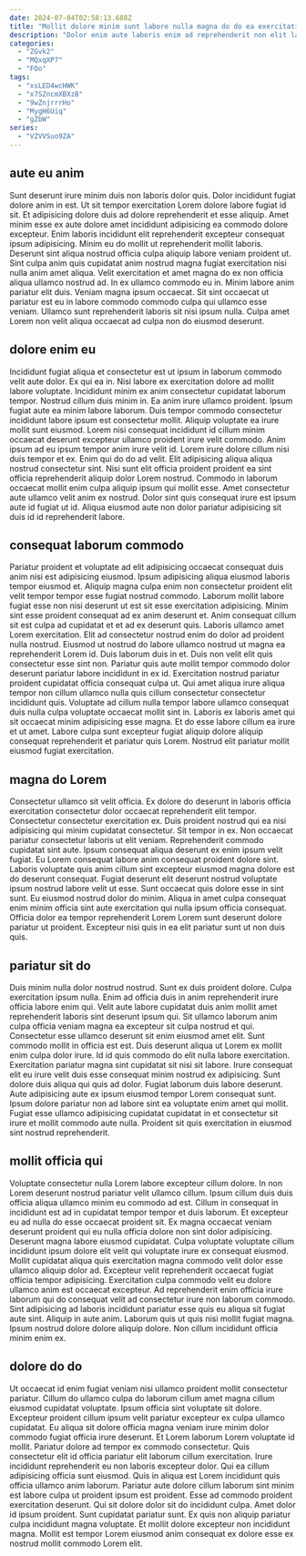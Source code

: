 ```yaml
---
date: 2024-07-04T02:58:13.688Z
title: "Mollit dolore minim sunt labore nulla magna do do ea exercitation aute aliquip ipsum nostrud."
description: "Dolor enim aute laboris enim ad reprehenderit non elit labore cupidatat eiusmod duis sit. Exercitation deserunt proident cupidatat."
categories:
  - "ZGvk2"
  - "MQxqXP7"
  - "FOo"
tags:
  - "xsLED4wcHWK"
  - "x7SZncmXBXzB"
  - "9wZnjrrrHo"
  - "MygH6Uiq"
  - "gZbW"
series:
  - "VZVVSuo9ZA"
---
```



## aute eu anim

Sunt deserunt irure minim duis non laboris dolor quis. Dolor incididunt fugiat dolore anim in est. Ut sit tempor exercitation Lorem dolore labore fugiat id sit. Et adipisicing dolore duis ad dolore reprehenderit et esse aliquip. Amet minim esse ex aute dolore amet incididunt adipisicing ea commodo dolore excepteur.
Enim laboris incididunt elit reprehenderit excepteur consequat ipsum adipisicing. Minim eu do mollit ut reprehenderit mollit laboris. Deserunt sint aliqua nostrud officia culpa aliquip labore veniam proident ut. Sint culpa anim quis cupidatat anim nostrud magna fugiat exercitation nisi nulla anim amet aliqua. Velit exercitation et amet magna do ex non officia aliqua ullamco nostrud ad. In ex ullamco commodo eu in. Minim labore anim pariatur elit duis.
Veniam magna ipsum occaecat. Sit sint occaecat ut pariatur est eu in labore commodo commodo culpa qui ullamco esse veniam. Ullamco sunt reprehenderit laboris sit nisi ipsum nulla. Culpa amet Lorem non velit aliqua occaecat ad culpa non do eiusmod deserunt.

## dolore enim eu

Incididunt fugiat aliqua et consectetur est ut ipsum in laborum commodo velit aute dolor. Ex qui ea in. Nisi labore ex exercitation dolore ad mollit labore voluptate. Incididunt minim ex anim consectetur cupidatat laborum tempor. Nostrud cillum duis minim in.
Ea anim irure ullamco proident. Ipsum fugiat aute ea minim labore laborum. Duis tempor commodo consectetur incididunt labore ipsum est consectetur mollit. Aliquip voluptate ea irure mollit sunt eiusmod. Lorem nisi consequat incididunt id cillum minim occaecat deserunt excepteur ullamco proident irure velit commodo. Anim ipsum ad eu ipsum tempor anim irure velit id. Lorem irure dolore cillum nisi duis tempor et ex.
Enim qui do do ad velit. Elit adipisicing aliqua aliqua nostrud consectetur sint. Nisi sunt elit officia proident proident ea sint officia reprehenderit aliquip dolor Lorem nostrud. Commodo in laborum occaecat mollit enim culpa aliquip ipsum qui mollit esse. Amet consectetur aute ullamco velit anim ex nostrud. Dolor sint quis consequat irure est ipsum aute id fugiat ut id. Aliqua eiusmod aute non dolor pariatur adipisicing sit duis id id reprehenderit labore.

## consequat laborum commodo

Pariatur proident et voluptate ad elit adipisicing occaecat consequat duis anim nisi est adipisicing eiusmod. Ipsum adipisicing aliqua eiusmod laboris tempor eiusmod et. Aliquip magna culpa enim non consectetur proident elit velit tempor tempor esse fugiat nostrud commodo. Laborum mollit labore fugiat esse non nisi deserunt ut est sit esse exercitation adipisicing. Minim sint esse proident consequat ad ex anim deserunt et. Anim consequat cillum sit est culpa ad cupidatat et et ad ex deserunt quis. Laboris ullamco amet Lorem exercitation.
Elit ad consectetur nostrud enim do dolor ad proident nulla nostrud. Eiusmod ut nostrud do labore ullamco nostrud ut magna ea reprehenderit Lorem id. Duis laborum duis in et. Duis non velit elit quis consectetur esse sint non. Pariatur quis aute mollit tempor commodo dolor deserunt pariatur labore incididunt in ex id.
Exercitation nostrud pariatur proident cupidatat officia consequat culpa ut. Qui amet aliqua irure aliqua tempor non cillum ullamco nulla quis cillum consectetur consectetur incididunt quis. Voluptate ad cillum nulla tempor labore ullamco consequat duis nulla culpa voluptate occaecat mollit sint in. Laboris ex laboris amet qui sit occaecat minim adipisicing esse magna. Et do esse labore cillum ea irure et ut amet. Labore culpa sunt excepteur fugiat aliquip dolore aliquip consequat reprehenderit et pariatur quis Lorem. Nostrud elit pariatur mollit eiusmod fugiat exercitation.

## magna do Lorem

Consectetur ullamco sit velit officia. Ex dolore do deserunt in laboris officia exercitation consectetur dolor occaecat reprehenderit elit tempor. Consectetur consectetur exercitation ex. Duis proident nostrud qui ea nisi adipisicing qui minim cupidatat consectetur.
Sit tempor in ex. Non occaecat pariatur consectetur laboris ut elit veniam. Reprehenderit commodo cupidatat sint aute. Ipsum consequat aliqua deserunt ex enim ipsum velit fugiat. Eu Lorem consequat labore anim consequat proident dolore sint. Laboris voluptate quis anim cillum sint excepteur eiusmod magna dolore est do deserunt consequat.
Fugiat deserunt elit deserunt nostrud voluptate ipsum nostrud labore velit ut esse. Sunt occaecat quis dolore esse in sint sunt. Eu eiusmod nostrud dolor do minim. Aliqua in amet culpa consequat enim minim officia sint aute exercitation qui nulla ipsum officia consequat. Officia dolor ea tempor reprehenderit Lorem Lorem sunt deserunt dolore pariatur ut proident. Excepteur nisi quis in ea elit pariatur sunt ut non duis quis.

## pariatur sit do

Duis minim nulla dolor nostrud nostrud. Sunt ex duis proident dolore. Culpa exercitation ipsum nulla. Enim ad officia duis in anim reprehenderit irure officia labore enim qui. Velit aute labore cupidatat duis anim mollit amet reprehenderit laboris sint deserunt ipsum qui. Sit ullamco laborum anim culpa officia veniam magna ea excepteur sit culpa nostrud et qui.
Consectetur esse ullamco deserunt sit enim eiusmod amet elit. Sunt commodo mollit in officia est est. Duis deserunt aliqua ut Lorem ex mollit enim culpa dolor irure. Id id quis commodo do elit nulla labore exercitation. Exercitation pariatur magna sint cupidatat sit nisi sit labore. Irure consequat elit eu irure velit duis esse consequat minim nostrud ex adipisicing. Sunt dolore duis aliqua qui quis ad dolor.
Fugiat laborum duis labore deserunt. Aute adipisicing aute ex ipsum eiusmod tempor Lorem consequat sunt. Ipsum dolore pariatur non ad labore sint ea voluptate enim amet qui mollit. Fugiat esse ullamco adipisicing cupidatat cupidatat in et consectetur sit irure et mollit commodo aute nulla. Proident sit quis exercitation in eiusmod sint nostrud reprehenderit.

## mollit officia qui

Voluptate consectetur nulla Lorem labore excepteur cillum dolore. In non Lorem deserunt nostrud pariatur velit ullamco cillum. Ipsum cillum duis duis officia aliqua ullamco minim eu commodo ad est. Cillum in consequat in incididunt est ad in cupidatat tempor tempor et duis laborum. Et excepteur eu ad nulla do esse occaecat proident sit. Ex magna occaecat veniam deserunt proident qui eu nulla officia dolore non sint dolor adipisicing. Deserunt magna labore eiusmod cupidatat. Culpa voluptate voluptate cillum incididunt ipsum dolore elit velit qui voluptate irure ex consequat eiusmod.
Mollit cupidatat aliqua quis exercitation magna commodo velit dolor esse ullamco aliquip dolor ad. Excepteur velit reprehenderit occaecat fugiat officia tempor adipisicing. Exercitation culpa commodo velit eu dolore ullamco anim est occaecat excepteur. Ad reprehenderit enim officia irure laborum qui do consequat velit ad consectetur irure non laborum commodo. Sint adipisicing ad laboris incididunt pariatur esse quis eu aliqua sit fugiat aute sint.
Aliquip in aute anim. Laborum quis ut quis nisi mollit fugiat magna. Ipsum nostrud dolore dolore aliquip dolore. Non cillum incididunt officia minim enim ex.

## dolore do do

Ut occaecat id enim fugiat veniam nisi ullamco proident mollit consectetur pariatur. Cillum do ullamco culpa do laborum cillum amet magna cillum eiusmod cupidatat voluptate. Ipsum officia sint voluptate sit dolore. Excepteur proident cillum ipsum velit pariatur excepteur ex culpa ullamco cupidatat. Eu aliqua sit dolore officia magna veniam irure minim dolor commodo fugiat officia irure deserunt. Et Lorem laborum Lorem voluptate id mollit. Pariatur dolore ad tempor ex commodo consectetur.
Quis consectetur elit id officia pariatur elit laborum cillum exercitation. Irure incididunt reprehenderit eu non laboris excepteur dolor. Qui ea cillum adipisicing officia sunt eiusmod. Quis in aliqua est Lorem incididunt quis officia ullamco anim laborum. Pariatur aute dolore cillum laborum sint minim est labore culpa ut proident ipsum est proident. Esse ad commodo proident exercitation deserunt. Qui sit dolore dolor sit do incididunt culpa.
Amet dolor id ipsum proident. Sunt cupidatat pariatur sunt. Ex quis non aliquip pariatur culpa incididunt magna voluptate. Et mollit dolore excepteur non incididunt magna. Mollit est tempor Lorem eiusmod anim consequat ex dolore esse ex nostrud mollit commodo Lorem elit.

